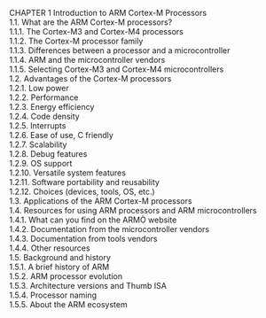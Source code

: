 <p>CHAPTER 1 Introduction to ARM Cortex-M Processors<br>
1.1. What are the ARM Cortex-M processors?<br>
1.1.1. The Cortex-M3 and Cortex-M4 processors<br>
1.1.2. The Cortex-M processor family<br>
1.1.3. Differences between a processor and a microcontroller<br>
1.1.4. ARM and the microcontroller vendors<br>
1.1.5. Selecting Cortex-M3 and Cortex-M4 microcontrollers<br> 
1.2. Advantages of the Cortex-M processors <br>
1.2.1. Low power <br>
1.2.2. Performance <br>
1.2.3. Energy efficiency<br>
1.2.4. Code density <br>
1.2.5. Interrupts<br>
1.2.6. Ease of use, C friendly<br> 
1.2.7. Scalability<br>
1.2.8. Debug features <br>
1.2.9. OS support<br>
1.2.10. Versatile system features<br> 
1.2.11. Software portability and reusability<br>
1.2.12. Choices (devices, tools, OS, etc.)<br>
1.3. Applications of the ARM Cortex-M processors<br>
1.4. Resources for using ARM processors and ARM microcontrollers<br> 
1.4.1. What can you find on the ARMÒ website <br>
1.4.2. Documentation from the microcontroller vendors<br>
1.4.3. Documentation from tools vendors<br>
1.4.4. Other resources <br>
1.5. Background and history<br> 
1.5.1. A brief history of ARM<br>
1.5.2. ARM processor evolution <br>
1.5.3. Architecture versions and Thumb ISA<br> 
1.5.4. Processor naming<br>
1.5.5. About the ARM ecosystem<br></p>
